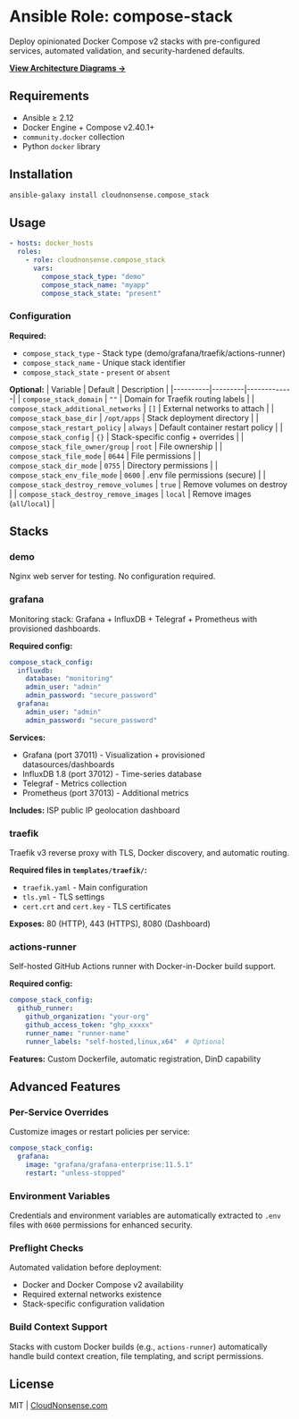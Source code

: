# Ansible Role: compose-stack

Deploy opinionated Docker Compose v2 stacks with pre-configured services, automated validation, and security-hardened defaults.

**[View Architecture Diagrams →](docs/architecture.md)**

## Requirements

- Ansible ≥ 2.12
- Docker Engine + Compose v2.40.1+
- `community.docker` collection
- Python `docker` library

## Installation

```bash
ansible-galaxy install cloudnonsense.compose_stack
```

## Usage

```yaml
- hosts: docker_hosts
  roles:
    - role: cloudnonsense.compose_stack
      vars:
        compose_stack_type: "demo"
        compose_stack_name: "myapp"
        compose_stack_state: "present"
```

### Configuration

**Required:**
- `compose_stack_type` - Stack type (demo/grafana/traefik/actions-runner)
- `compose_stack_name` - Unique stack identifier
- `compose_stack_state` - `present` or `absent`

**Optional:**
| Variable | Default | Description |
|----------|---------|-------------|
| `compose_stack_domain` | `""` | Domain for Traefik routing labels |
| `compose_stack_additional_networks` | `[]` | External networks to attach |
| `compose_stack_base_dir` | `/opt/apps` | Stack deployment directory |
| `compose_stack_restart_policy` | `always` | Default container restart policy |
| `compose_stack_config` | `{}` | Stack-specific config + overrides |
| `compose_stack_file_owner/group` | `root` | File ownership |
| `compose_stack_file_mode` | `0644` | File permissions |
| `compose_stack_dir_mode` | `0755` | Directory permissions |
| `compose_stack_env_file_mode` | `0600` | .env file permissions (secure) |
| `compose_stack_destroy_remove_volumes` | `true` | Remove volumes on destroy |
| `compose_stack_destroy_remove_images` | `local` | Remove images (`all`/`local`) |

## Stacks

### demo

Nginx web server for testing. No configuration required.

### grafana

Monitoring stack: Grafana + InfluxDB + Telegraf + Prometheus with provisioned dashboards.

**Required config:**
```yaml
compose_stack_config:
  influxdb:
    database: "monitoring"
    admin_user: "admin"
    admin_password: "secure_password"
  grafana:
    admin_user: "admin"
    admin_password: "secure_password"
```

**Services:**
- Grafana (port 37011) - Visualization + provisioned datasources/dashboards
- InfluxDB 1.8 (port 37012) - Time-series database
- Telegraf - Metrics collection
- Prometheus (port 37013) - Additional metrics

**Includes:** ISP public IP geolocation dashboard

### traefik

Traefik v3 reverse proxy with TLS, Docker discovery, and automatic routing.

**Required files in `templates/traefik/`:**
- `traefik.yaml` - Main configuration
- `tls.yml` - TLS settings
- `cert.crt` and `cert.key` - TLS certificates

**Exposes:** 80 (HTTP), 443 (HTTPS), 8080 (Dashboard)

### actions-runner

Self-hosted GitHub Actions runner with Docker-in-Docker build support.

**Required config:**
```yaml
compose_stack_config:
  github_runner:
    github_organization: "your-org"
    github_access_token: "ghp_xxxxx"
    runner_name: "runner-name"
    runner_labels: "self-hosted,linux,x64"  # Optional
```

**Features:** Custom Dockerfile, automatic registration, DinD capability

## Advanced Features

### Per-Service Overrides

Customize images or restart policies per service:

```yaml
compose_stack_config:
  grafana:
    image: "grafana/grafana-enterprise:11.5.1"
    restart: "unless-stopped"
```

### Environment Variables

Credentials and environment variables are automatically extracted to `.env` files with `0600` permissions for enhanced security.

### Preflight Checks

Automated validation before deployment:
- Docker and Docker Compose v2 availability
- Required external networks existence
- Stack-specific configuration validation

### Build Context Support

Stacks with custom Docker builds (e.g., `actions-runner`) automatically handle build context creation, file templating, and script permissions.

## License

MIT | [CloudNonsense.com](https://cloudnonsense.com)
